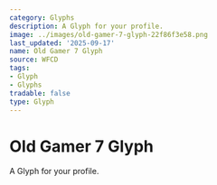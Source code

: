 ```yaml
---
category: Glyphs
description: A Glyph for your profile.
image: ../images/old-gamer-7-glyph-22f86f3e58.png
last_updated: '2025-09-17'
name: Old Gamer 7 Glyph
source: WFCD
tags:
- Glyph
- Glyphs
tradable: false
type: Glyph
---
```


# Old Gamer 7 Glyph

A Glyph for your profile.


